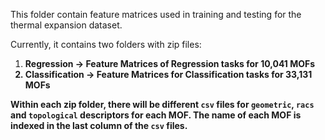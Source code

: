 This folder contain feature matrices used in training and testing for the thermal expansion dataset.

Currently, it contains two folders with zip files:

1. <b> Regression <b>  -> Feature Matrices of Regression tasks for 10,041 MOFs
2. <b> Classification -> Feature Matrices for Classification tasks for 33,131 MOFs

Within each zip folder, there will be different `csv` files for `geometric`, `racs` and `topological` descriptors for each MOF. The name of each MOF is indexed in the last column of the `csv` files. 

